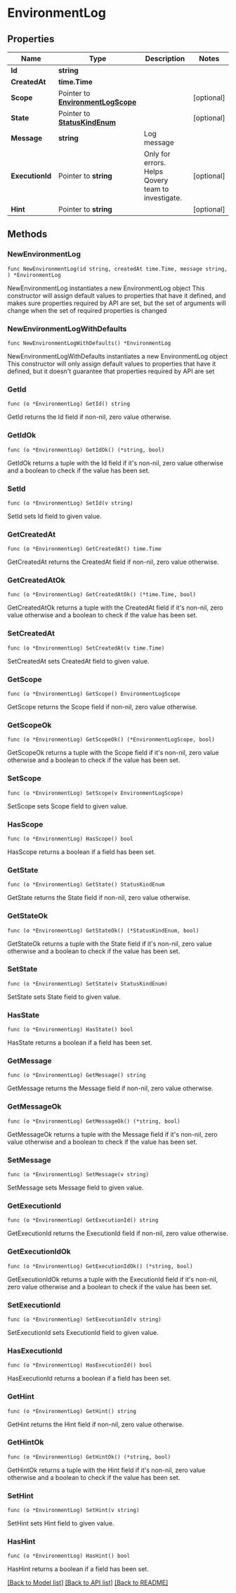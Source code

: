 # EnvironmentLog

## Properties

Name | Type | Description | Notes
------------ | ------------- | ------------- | -------------
**Id** | **string** |  | 
**CreatedAt** | **time.Time** |  | 
**Scope** | Pointer to [**EnvironmentLogScope**](EnvironmentLogScope.md) |  | [optional] 
**State** | Pointer to [**StatusKindEnum**](StatusKindEnum.md) |  | [optional] 
**Message** | **string** | Log message | 
**ExecutionId** | Pointer to **string** | Only for errors. Helps Qovery team to investigate. | [optional] 
**Hint** | Pointer to **string** |  | [optional] 

## Methods

### NewEnvironmentLog

`func NewEnvironmentLog(id string, createdAt time.Time, message string, ) *EnvironmentLog`

NewEnvironmentLog instantiates a new EnvironmentLog object
This constructor will assign default values to properties that have it defined,
and makes sure properties required by API are set, but the set of arguments
will change when the set of required properties is changed

### NewEnvironmentLogWithDefaults

`func NewEnvironmentLogWithDefaults() *EnvironmentLog`

NewEnvironmentLogWithDefaults instantiates a new EnvironmentLog object
This constructor will only assign default values to properties that have it defined,
but it doesn't guarantee that properties required by API are set

### GetId

`func (o *EnvironmentLog) GetId() string`

GetId returns the Id field if non-nil, zero value otherwise.

### GetIdOk

`func (o *EnvironmentLog) GetIdOk() (*string, bool)`

GetIdOk returns a tuple with the Id field if it's non-nil, zero value otherwise
and a boolean to check if the value has been set.

### SetId

`func (o *EnvironmentLog) SetId(v string)`

SetId sets Id field to given value.


### GetCreatedAt

`func (o *EnvironmentLog) GetCreatedAt() time.Time`

GetCreatedAt returns the CreatedAt field if non-nil, zero value otherwise.

### GetCreatedAtOk

`func (o *EnvironmentLog) GetCreatedAtOk() (*time.Time, bool)`

GetCreatedAtOk returns a tuple with the CreatedAt field if it's non-nil, zero value otherwise
and a boolean to check if the value has been set.

### SetCreatedAt

`func (o *EnvironmentLog) SetCreatedAt(v time.Time)`

SetCreatedAt sets CreatedAt field to given value.


### GetScope

`func (o *EnvironmentLog) GetScope() EnvironmentLogScope`

GetScope returns the Scope field if non-nil, zero value otherwise.

### GetScopeOk

`func (o *EnvironmentLog) GetScopeOk() (*EnvironmentLogScope, bool)`

GetScopeOk returns a tuple with the Scope field if it's non-nil, zero value otherwise
and a boolean to check if the value has been set.

### SetScope

`func (o *EnvironmentLog) SetScope(v EnvironmentLogScope)`

SetScope sets Scope field to given value.

### HasScope

`func (o *EnvironmentLog) HasScope() bool`

HasScope returns a boolean if a field has been set.

### GetState

`func (o *EnvironmentLog) GetState() StatusKindEnum`

GetState returns the State field if non-nil, zero value otherwise.

### GetStateOk

`func (o *EnvironmentLog) GetStateOk() (*StatusKindEnum, bool)`

GetStateOk returns a tuple with the State field if it's non-nil, zero value otherwise
and a boolean to check if the value has been set.

### SetState

`func (o *EnvironmentLog) SetState(v StatusKindEnum)`

SetState sets State field to given value.

### HasState

`func (o *EnvironmentLog) HasState() bool`

HasState returns a boolean if a field has been set.

### GetMessage

`func (o *EnvironmentLog) GetMessage() string`

GetMessage returns the Message field if non-nil, zero value otherwise.

### GetMessageOk

`func (o *EnvironmentLog) GetMessageOk() (*string, bool)`

GetMessageOk returns a tuple with the Message field if it's non-nil, zero value otherwise
and a boolean to check if the value has been set.

### SetMessage

`func (o *EnvironmentLog) SetMessage(v string)`

SetMessage sets Message field to given value.


### GetExecutionId

`func (o *EnvironmentLog) GetExecutionId() string`

GetExecutionId returns the ExecutionId field if non-nil, zero value otherwise.

### GetExecutionIdOk

`func (o *EnvironmentLog) GetExecutionIdOk() (*string, bool)`

GetExecutionIdOk returns a tuple with the ExecutionId field if it's non-nil, zero value otherwise
and a boolean to check if the value has been set.

### SetExecutionId

`func (o *EnvironmentLog) SetExecutionId(v string)`

SetExecutionId sets ExecutionId field to given value.

### HasExecutionId

`func (o *EnvironmentLog) HasExecutionId() bool`

HasExecutionId returns a boolean if a field has been set.

### GetHint

`func (o *EnvironmentLog) GetHint() string`

GetHint returns the Hint field if non-nil, zero value otherwise.

### GetHintOk

`func (o *EnvironmentLog) GetHintOk() (*string, bool)`

GetHintOk returns a tuple with the Hint field if it's non-nil, zero value otherwise
and a boolean to check if the value has been set.

### SetHint

`func (o *EnvironmentLog) SetHint(v string)`

SetHint sets Hint field to given value.

### HasHint

`func (o *EnvironmentLog) HasHint() bool`

HasHint returns a boolean if a field has been set.


[[Back to Model list]](../README.md#documentation-for-models) [[Back to API list]](../README.md#documentation-for-api-endpoints) [[Back to README]](../README.md)


